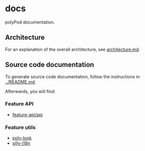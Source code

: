 # docs

polyPod documentation.

## Architecture

For an explanation of the overall architecture, see
[architecture.md](architecture.md).

## Source code documentation

To generate source code documentation, follow the instructions in
[../README.md](../README.md).

Afterwards, you will find:

### Feature API

- [feature-api/api](documentation/platform/feature-api/api)

### Feature utils

- [poly-look](documentation/feature-utils/poly-look)
- [silly-i18n](documentation/feature-utils/silly-i18n)
